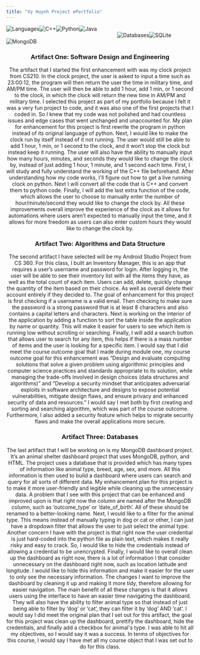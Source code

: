 ```yaml
---
title: "Vy Huynh Project ePortfolio"
---
```


![Languages](https://img.shields.io/badge/Languages-blue?style=for-the-badge)![C++](https://img.shields.io/badge/c++-%2300599C.svg?style=for-the-badge&logo=c%2B%2B&logoColor=white)![Python](https://img.shields.io/badge/python-3670A0?style=for-the-badge&logo=python&logoColor=ffdd54)![Java](https://img.shields.io/badge/java-%23ED8B00.svg?style=for-the-badge&logo=openjdk&logoColor=white)    &emsp;&emsp;&emsp;&emsp;&emsp;&emsp;&emsp;&emsp;&emsp;&emsp;&emsp;&emsp;&emsp;&emsp;&emsp;&emsp;&emsp;&emsp;&emsp;&emsp;&emsp;   ![Databases](https://img.shields.io/badge/Databases-blue?style=for-the-badge)![SQLite](https://img.shields.io/badge/sqlite-%2307405e.svg?style=for-the-badge&logo=sqlite&logoColor=white)![MongoDB](https://img.shields.io/badge/MongoDB-%234ea94b.svg?style=for-the-badge&logo=mongodb&logoColor=white)



<div align="center">
<h3>Artifact One: Software Design and Engineering</h3>
  <p>The artifact that I started the first enhancement with was my clock project from CS210. In the clock project, the user is asked to input a time such as 23:00:12, the program will then return the user the time in military time, and AM/PM time. The user will then be able to add 1 hour, add 1 min, or 1 second to the clock, in which the clock will return the new time in AM/PM and military time. I selected this project as part of my portfolio because I felt it was a very fun project to code, and it was also one of the first projects that I coded in. So I knew that my code was not polished and had countless issues and edge cases that went unchanged and unaccounted for.  My plan for enhancement for this project is first rewrite the program in python instead of its original language of python. Next, I would like to make the clock run by itself instead of it not running. The user would still be able to add 1 hour, 1 min, or 1 second to the clock, and it won’t stop the clock but instead keep it running. The user will also have the ability to manually input how many hours, minutes, and seconds they would like to change the clock by, instead of just adding 1 hour, 1 minute, and 1 second each time. First, I will study and fully understand the working of the C++ file beforehand. After understanding how my code works, I'll figure out how to get a live running clock on python. Next I will convert all the code that is C++ and convert them to python code. Finally, I will add the last extra function of the code, which allows the user to choose to manually enter the number of hour/minute/second they would like to change the clock by. All these improvements overall improve the experience of the clock as it allows for automations where users aren’t expected to manually input the time, and it allows for more freedom as users can also enter custom hours they would like to change the clock by. 
</p>
  <h3> Artifact Two: Algorithms and Data Structure  </h3>
  <p>The second artifact I have selected will be my Android Studio Project from CS 360. For this class, I built an Inventory Manager, this is an app that requires a user’s username and password for login. After logging in, the user will be able to see their inventory list with all the items they have, as well as the total count of each item. Users can add, delete, quickly change the quantity of the item based on their choice. As well as overall delete their account entirely if they decided to. The goal of enhancement for this project is first checking if a username is a valid email. Then checking to make sure the password is a strong password that is at least 8 characters and also contains a capital letters and characters. Next is working on the interior of the application by adding a function to sort the table inside the application by name or quantity. This will make it easier for users to see which item is running low without scrolling or searching. Finally, I will add a search button that allows user to search for any item, this helps if there is a mass number of items and the user is looking for a specific item. I would say that I did meet the course outcome goal that I made during module one, my course outcome goal for this enhancement was “Design and evaluate computing solutions that solve a given problem using algorithmic principles and computer science practices and standards appropriate to its solution, while managing the trade-offs involved in design choices (data structures and algorithms)” and “Develop a security mindset that anticipates adversarial exploits in software architecture and designs to expose potential vulnerabilities, mitigate design flaws, and ensure privacy and enhanced security of data and resources.” I would say I met both by first creating and sorting and searching algorithm, which was part of the course outcome. Furthermore, I also added a security feature which helps to migrate security flaws and make the overall applications more secure. 
</p>
  <h3> Artifact Three: Databases  </h3>
<p>The last artifact that I will be working on is my MongoDB dashboard project.  It’s an animal shelter dashboard project that uses MongoDB, python, and HTML. The project uses a database that is provided which has many types of information like animal type, breed, age, sex, and more. All this information is then used to build a dashboard where users can search and query for all sorts of different data. My enhancement plan for this project is to make it more user-friendly and legible while cleaning up the unnecessary data. A problem that I see with this project that can be enhanced and improved upon is that right now the column are named after the MongoDB column, such as ‘outcome_type’ or ‘date_of_birth’. All of these should be renamed to a better-looking name. Next, I would like to a filter for the animal type. This means instead of manually typing in dog or cat or other, I can just have a dropdown filter that allows the user to just select the animal type. Another concern I have with the project is that right now the user credential is just hard-coded into the python file as plain text, which makes it really risky and easy to crack. So, I would like to hide the credentials instead of allowing a credential to be unencrypted. Finally, I would like to overall clean up the dashboard as right now, there is a lot of information I that consider unnecessary on the dashboard right now, such as location latitude and longitude. I would like to hide this information and make it easier for the user to only see the necessary information. The changes I want to improve the dashboard by cleaning it up and making it more tidy, therefore allowing for easier navigation. The main benefit of all these changes is that it allows users using the interface to have an easier time navigating the dashboard. They will also have the ability to filter animal type so that instead of just being able to filter by ‘dog’ or ‘cat’, they can filter it by ‘dog’ AND ‘cat’. I would say I did meet the original plan that I set out for this artifact, the goal for this project was clean up the dashboard, prettify the dashboard, hide the credentials, and finally add a checkbox for animal's type. I was able to hit all my objectives, so I would say it was a success. In terms of objectives for this course, I would say I have met all my course object that I was set out to do for this class.
</p>
</div>
